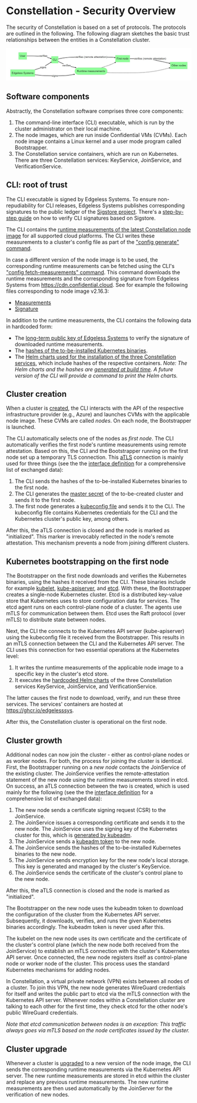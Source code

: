 # Constellation - Security Overview

The security of Constellation is based on a set of protocols. The protocols are outlined in the following. The following diagram sketches the basic trust relationships between the entities in a Constellation cluster.

![chain of trust](chain-of-trust.jpg)

## Software components

Abstractly, the Constellation software comprises three core components:
1. The command-line interface (CLI) executable, which is run by the cluster administrator on their local machine.
2. The node images, which are run inside Confidential VMs (CVMs). Each node image contains a Linux kernel and a user mode program called Bootstrapper.
3. The Constellation service containers, which are run on Kubernetes. There are three Constellation services: KeyService, JoinService, and VerificationService.

## CLI: root of trust

The CLI executable is signed by Edgeless Systems. To ensure non-repudiability for CLI releases, Edgeless Systems publishes corresponding signatures to the public ledger of the [Sigstore project](https://www.sigstore.dev/). There's a [step-by-step guide](https://docs.edgeless.systems/constellation/workflows/verify-cli) on how to verify CLI signatures based on Sigstore.

The CLI contains the [runtime measurements of the latest Constellation node image](https://github.com/edgelesssys/constellation/blob/edc0c7068ef4527efeaf584a2a35e0f51f58c426/internal/attestation/measurements/measurements_enterprise.go#L21) for all supported cloud platforms. The CLI writes these measurements to a cluster's config file as part of the ["config generate" command](https://docs.edgeless.systems/constellation/workflows/config). 

In case a different version of the node image is to be used, the corresponding runtime measurements can be fetched using the CLI's ["config fetch-measurements" command](reference/cli#constellation-config-fetch-measurements). This command downloads the runtime measurements and the corresponding signature from Edgeless Systems from https://cdn.confidential.cloud. See for example the following files corresponding to node image v2.16.3:
* [Measurements](https://cdn.confidential.cloud/constellation/v2/ref/-/stream/stable/v2.16.3/image/measurements.json)
* [Signature](https://cdn.confidential.cloud/constellation/v2/ref/-/stream/stable/v2.16.3/image/measurements.json.sig)

In addition to the runtime measurements, the CLI contains the following data in hardcoded form:
* The [long-term public key of Edgeless Systems](https://github.com/edgelesssys/constellation/blob/edc0c7068ef4527efeaf584a2a35e0f51f58c426/internal/constants/constants.go#L264) to verify the signature of downloaded runtime measurements.
* The [hashes of the to-be-installed Kubernetes binaries](https://github.com/edgelesssys/constellation/blob/edc0c7068ef4527efeaf584a2a35e0f51f58c426/internal/versions/versions.go#L199).
* The [Helm charts used for the installation of the three Constellation services](https://github.com/edgelesssys/constellation/tree/main/internal/constellation/helm/charts/edgeless/constellation-services), which include hashes of the respective containers. *Note: The Helm charts and the hashes are [generated at build time](https://github.com/edgelesssys/constellation/blob/main/internal/constellation/helm/imageversion/imageversion.go). A future version of the CLI will provide a command to print the Helm charts.*

## Cluster creation

When a cluster is [created](https://docs.edgeless.systems/constellation/workflows/create), the CLI interacts with the API of the respective infrastructure provider (e.g., Azure) and launches CVMs with the applicable node image. These CVMs are called *nodes*. On each node, the Bootstrapper is launched.

The CLI automatically selects one of the nodes as *first node*. The CLI automatically verifies the first node's runtime measurements using remote attestation. Based on this, the CLI and the Bootstrapper running on the first node set up a temporary TLS connection. This [aTLS](https://docs.edgeless.systems/constellation/architecture/attestation#attested-tls-atls) connection is mainly used for three things (see the the [interface definition](https://github.com/edgelesssys/constellation/blob/main/bootstrapper/initproto/init.proto) for a comprehensive list of exchanged data):
1. The CLI sends the hashes of the to-be-installed Kubernetes binaries to the first node.
2. The CLI generates the  [master secret](../architecture/keys.md#master-secret) of the to-be-created cluster and sends it to the first node.
3. The first node generates a [kubeconfig file](https://www.redhat.com/sysadmin/kubeconfig) and sends it to the CLI. The kubeconfig file contains Kubernetes credentials for the CLI and the Kubernetes cluster's public key, among others.

After this, the aTLS connection is closed and the node is marked as "initialized". This marker is irrevocably reflected in the node's remote attestation. This mechanism prevents a node from joining different clusters. 

## Kubernetes bootstrapping on the first node

The Bootstrapper on the first node downloads and verifies the Kubernetes binaries, using the hashes it received from the CLI. These binaries include for example [kubelet](https://kubernetes.io/docs/reference/command-line-tools-reference/kubelet/), [kube-apiserver](https://kubernetes.io/docs/reference/command-line-tools-reference/kube-apiserver/), and [etcd](https://kubernetes.io/docs/tasks/administer-cluster/configure-upgrade-etcd/). With these, the Bootstrapper creates a single-node Kubernetes cluster. Etcd is a distributed key-value store that Kubernetes uses to store configuration data for services. The etcd agent runs on each control-plane node of a cluster. The agents use mTLS for communication between them. Etcd uses the Raft protocol (over mTLS) to distribute state between nodes.

Next, the CLI the connects to the Kubernetes API server (kube-apiserver) using the kubeconfig file it received from the Bootstrapper. This results in an mTLS connection between the CLI and the Kubernetes API server. The CLI uses this connection for two essential operations at the Kubernetes level:
1. It writes the runtime measurements of the applicable node image to a specific key in the cluster's etcd store.
2. It executes the [hardcoded Helm charts](#cli-root-of-trust) of the three Constellation services KeyService, JoinService, and VerificationService.

The latter causes the first node to download, verify, and run these three services. The services' containers are hosted at https://ghcr.io/edgelesssys.

After this, the Constellation cluster is operational on the first node.

## Cluster growth

Additional nodes can now join the cluster - either as control-plane nodes or as worker nodes. For both, the process for joining the cluster is identical. First, the Bootstrapper running on a *new node* contacts the JoinService of the existing cluster. The JoinService verifies the remote-attestation statement of the new node using the runtime measurements stored in etcd. On success, an aTLS connection between the two is created, which is used mainly for the following (see the the [interface definition](https://github.com/edgelesssys/constellation/blob/main/joinservice/joinproto/join.proto) for a comprehensive list of exchanged data):
1. The new node sends a certificate signing request (CSR) to the JoinService.
1. The JoinService issues a corresponding certificate and sends it to the new node. The JoinService uses the signing key of the Kubernetes cluster for this, which is [generated by kubeadm](https://kubernetes.io/docs/setup/best-practices/certificates/).
1. The JoinService sends a [kubeadm token](https://kubernetes.io/docs/reference/setup-tools/kubeadm/kubeadm-token/) to the new node.
1. The JoinService sends the hashes of the to-be-installed Kubernetes binaries to the new node.
1. The JoinService sends encryption key for the new node's local storage. This key is generated and managed by the cluster's KeyService.
1. The JoinService sends the certificate of the cluster's control plane to the new node.

After this, the aTLS connection is closed and the node is marked as "initialized". 

The Bootstrapper on the new node uses the kubeadm token to download the configuration of the cluster from the Kubernetes API server. Subsequently, it downloads, verifies, and runs the given Kubernetes binaries accordingly. The kubeadm token is never used after this. 

The kubelet on the new node uses its own certificate and the certificate of the cluster's control plane (which the new node both received from the JoinService) to establish an mTLS connection with the cluster's Kubernetes API server. Once connected, the new node registers itself as control-plane node or worker node of the cluster. This process uses the standard Kubernetes mechanisms for adding nodes. 

In Constellation, a virtual private network (VPN) exists between all nodes of a cluster. To join this VPN, the new node generates WireGuard credentials for itself and writes the public part to etcd via the mTLS connection with the Kubernetes API server. Whenever nodes within a Constellation cluster are talking to each other for the first time, they check etcd for the other node's public WireGuard credentials.

*Note that etcd communication between nodes is an exception: This traffic always goes via mTLS based on the node certificates issued by the cluster.*

## Cluster upgrade

Whenever a cluster is [upgraded](https://docs.edgeless.systems/constellation/workflows/upgrade) to a new version of the node image, the CLI sends the corresponding runtime measurements via the Kubernetes API server. The new runtime measurements are stored in etcd within the cluster and replace any previous runtime measurements. The new runtime measurements are then used automatically by the JoinServer for the verification of new nodes. 

